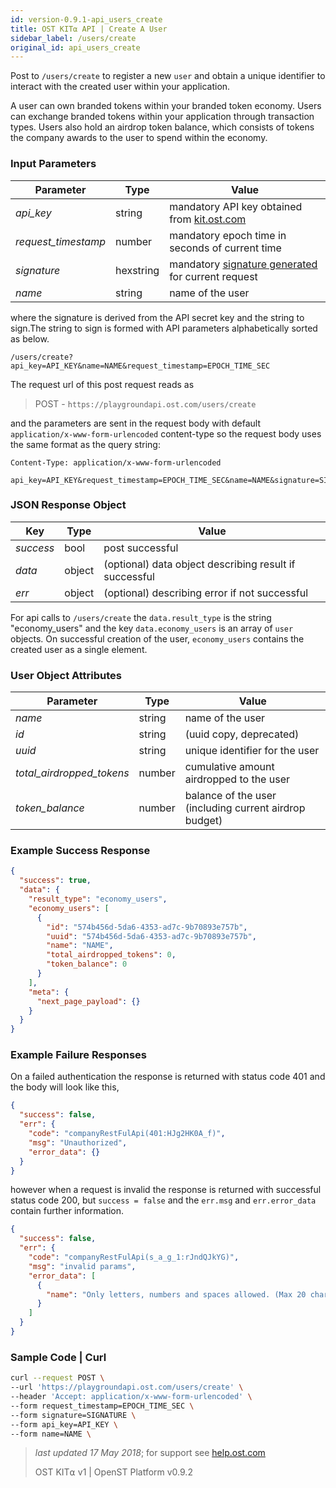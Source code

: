 ```yaml
---
id: version-0.9.1-api_users_create
title: OST KIT⍺ API | Create A User
sidebar_label: /users/create
original_id: api_users_create
---
```


Post to `/users/create` to register a new `user` and obtain a unique identifier to interact with the created user within your application.

A user can own branded tokens within your branded token economy.  Users can exchange branded tokens within your application through transaction types.  Users also hold an airdrop token balance, which consists of tokens the company awards to the user to spend within the economy.

### Input Parameters

| Parameter           | Type      | Value  |
|---------------------|-----------|--------|
| _api_key_           | string    | mandatory API key obtained from [kit.ost.com](https://kit.ost.com) |
| _request_timestamp_ | number    | mandatory epoch time in seconds of current time |
| _signature_         | hexstring | mandatory [<u>signature generated</u>](2_98_API_AUTHENTICATION.md) for current request |
| _name_              | string    | name of the user |

where the signature is derived from the API secret key and the string to sign.The string to sign is formed with API parameters alphabetically sorted as below.

`/users/create?api_key=API_KEY&name=NAME&request_timestamp=EPOCH_TIME_SEC`

The request url of this post request reads as

> POST - `https://playgroundapi.ost.com/users/create`

and the parameters are sent in the request body with default `application/x-www-form-urlencoded` content-type so the request body uses the same format as the query string:

```
Content-Type: application/x-www-form-urlencoded

api_key=API_KEY&request_timestamp=EPOCH_TIME_SEC&name=NAME&signature=SIGNATURE

```
### JSON Response Object

| Key        | Type   | Value      |
|------------|--------|------------|
| _success_  | bool   | post successful |
| _data_     | object | (optional) data object describing result if successful   |
| _err_      | object | (optional) describing error if not successful |

For api calls to `/users/create` the `data.result_type` is the string "economy_users"
and the key `data.economy_users` is an array of `user` objects.
On successful creation of the user, `economy_users` contains the created user as a single element.

### User Object Attributes

| Parameter | Type   | Value  |
|-----------|--------|--------|
| _name_    | string | name of the user  |
| _id_      | string | (uuid copy, deprecated) |
| _uuid_    | string | unique identifier for the user  |
| _total_airdropped_tokens_ | number | cumulative amount airdropped to the user |
| _token_balance_           | number | balance of the user (including current airdrop budget)  |

### Example Success Response

```json
{
  "success": true,
  "data": {
    "result_type": "economy_users",
    "economy_users": [
      {
        "id": "574b456d-5da6-4353-ad7c-9b70893e757b",
        "uuid": "574b456d-5da6-4353-ad7c-9b70893e757b",
        "name": "NAME",
        "total_airdropped_tokens": 0,
        "token_balance": 0
      }
    ],
    "meta": {
      "next_page_payload": {}
    }
  }
}
```

### Example Failure Responses
On a failed authentication the response is returned with status code 401 and the body will look like this,

```json
{
  "success": false,
  "err": {
    "code": "companyRestFulApi(401:HJg2HK0A_f)",
    "msg": "Unauthorized",
    "error_data": {}
  }
}
```
however when a request is invalid the response is returned with successful status code 200, but `success = false` and the `err.msg` and `err.error_data` contain further information.
```json
{
  "success": false,
  "err": {
    "code": "companyRestFulApi(s_a_g_1:rJndQJkYG)",
    "msg": "invalid params",
    "error_data": [
      {
        "name": "Only letters, numbers and spaces allowed. (Max 20 characters)"
      }
    ]
  }
}
```

### Sample Code | Curl
```bash
curl --request POST \
--url 'https://playgroundapi.ost.com/users/create' \
--header 'Accept: application/x-www-form-urlencoded' \
--form request_timestamp=EPOCH_TIME_SEC \
--form signature=SIGNATURE \
--form api_key=API_KEY \
--form name=NAME \
```

>_last updated 17 May 2018_; for support see [<u>help.ost.com</u>](https://help.ost.com)
>
> OST KIT⍺ v1 | OpenST Platform v0.9.2
